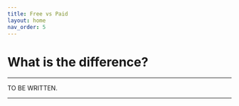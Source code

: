 ```yaml
---
title: Free vs Paid
layout: home
nav_order: 5
---
```


# What is the difference?


----

TO BE WRITTEN.

<hr/>

[Testscope.io]: https://testscope.io
[Pricing]: https://testscope.io/pricing
[Terms & condition]: https://testscope.io/tc

